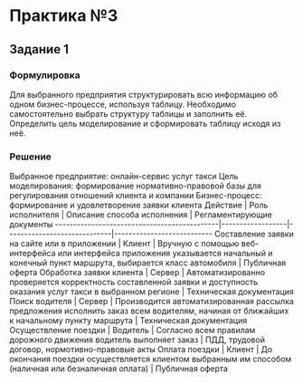 # Практика №3
## Задание 1
### Формулировка
Для выбранного предприятия структурировать всю информацию об одном бизнес-процессе, используя таблицу. Необходимо самостоятельно выбрать структуру таблицы и заполнить её. Определить цель моделирование и сформировать таблицу исходя из неё.
### Решение
Выбранное предприятие: онлайн-сервис услуг такси
Цель моделирования: формирование нормативно-правовой базы для регулирования отношений клиента и компании
Бизнес-процесс: формирование и удовлетворение заявки клиента
Действие                                     | Роль исполнителя | Описание способа исполнения | Регламентирующие документы
---------------------------------------------|------------------|-----------------------------|---------------------------
Составление заявки на сайте или в приложении | Клиент           | Вручную с помощью веб-интерфейса или интерфейса приложения указывается начальный и конечный пункт маршрута, выбирается класс автомобиля | Публичная оферта
Обработка заявки клиента                     | Сервер           | Автоматизированно проверяется корректность составленной заявки и доступность оказания услуг такси в выбранном регионе | Техническая документация
Поиск водителя                               | Сервер           | Производится автоматизированная рассылка предложения исполнить заказ всем водителям, начиная от ближайших к начальному пункту маршрута | Техническая документация
Осуществление поездки                        | Водитель         | Согласно всем правилам дорожного движения водитель выполняет заказ | ПДД, трудовой договор, нормотивно-правовые акты
Оплата поездки                               | Клиент           | До окончания поездки осуществляется клиентом выбранным им способом (наличная или безналичная оплата) | Публичная оферта
